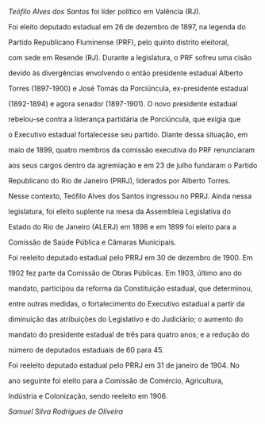 

*Teófilo Alves dos Santos* foi líder político em Valência (RJ).



Foi eleito deputado estadual em 26 de dezembro de 1897, na legenda do

Partido Republicano Fluminense (PRF), pelo quinto distrito eleitoral,

com sede em Resende (RJ). Durante a legislatura, o PRF sofreu uma cisão

devido às divergências envolvendo o então presidente estadual Alberto

Torres (1897-1900) e José Tomás da Porciúncula, ex-presidente estadual

(1892-1894) e agora senador (1897-1901). O novo presidente estadual

rebelou-se contra a liderança partidária de Porciúncula, que exigia que

o Executivo estadual fortalecesse seu partido. Diante dessa situação, em

maio de 1899, quatro membros da comissão executiva do PRF renunciaram

aos seus cargos dentro da agremiação e em 23 de julho fundaram o Partido

Republicano do Rio de Janeiro (PRRJ), liderados por Alberto Torres.

Nesse contexto, Teófilo Alves dos Santos ingressou no PRRJ. Ainda nessa

legislatura, foi eleito suplente na mesa da Assembleia Legislativa do

Estado do Rio de Janeiro (ALERJ) em 1898 e em 1899 foi eleito para a

Comissão de Saúde Pública e Câmaras Municipais.



Foi reeleito deputado estadual pelo PRRJ em 30 de dezembro de 1900. Em

1902 fez parte da Comissão de Obras Públicas. Em 1903, último ano do

mandato, participou da reforma da Constituição estadual, que determinou,

entre outras medidas, o fortalecimento do Executivo estadual a partir da

diminuição das atribuições do Legislativo e do Judiciário; o aumento do

mandato do presidente estadual de três para quatro anos; e a redução do

número de deputados estaduais de 60 para 45.



Foi reeleito deputado estadual pelo PRRJ em 31 de janeiro de 1904. No

ano seguinte foi eleito para a Comissão de Comércio, Agricultura,

Indústria e Colonização, sendo reeleito em 1906.



*Samuel Silva Rodrigues de Oliveira*



